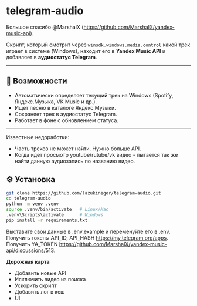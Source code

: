 # telegram-audio
Большое спасибо @MarshalX (https://github.com/MarshalX/yandex-music-api).


Скрипт, который смотрит через `winsdk.windows.media.control` какой трек играет в системе (Windows), находит его в **Yandex Music API** и добавляет в **аудиостатус Telegram**.

---

## 🚀 Возможности
- Автоматически определяет текущий трек на Windows (Spotify, Яндекс.Музыка, VK Music и др.).
- Ищет песню в каталоге Яндекс.Музыки.
- Сохраняет трек в аудиостатус Telegram.
- Работает в фоне с обновлением статуса.

---

Известные недоработки: 
- Часть треков не может найти. Нужно больше API.
- Когда идет просмотр youtube/rutube/vk видео - пытается так же найти данную аудиозапись по названию видео.

## ⚙️ Установка

```bash
git clone https://github.com/lazukinegor/telegram-audio.git
cd telegram-audio
python -m venv .venv
source .venv/bin/activate   # Linux/Mac
.venv\Scripts\activate      # Windows
pip install -r requirements.txt

```
Выставите свои данные в .env.example и переменуйте его в .env.
Получить токены API_ID, API_HASH https://my.telegram.org/apps.
Получить YA_TOKEN https://github.com/MarshalX/yandex-music-api/discussions/513.

**Дорожная карта**
- Добавить новые API
- Исключить видео из поиска
- Ускорить скрипт
- Добавить лог в кеш
- UI
